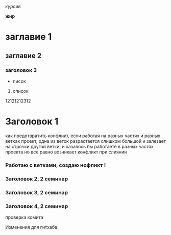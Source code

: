 *курсив*

**жир**

# заглавие 1

## заглавие 2

### заголовок 3

* писок

1. список

12121212312

# Заголовок 1

как предотвратить конфликт, если работая на разных частях и разных ветках проект, одна из веток разрастается слишком большой и залезает на строчки другой ветки, и казалось бы работаете в разных частях проекта но все равно возникает конфликт при слиянии 

### Работаю с ветками, создаю нофликт !

### Заголовок 2, 2 семинар

### Заголовок 3, 2 семинар

### Заголовок 4, 2 семинар

проверка комита

Изменения для гитхаба
